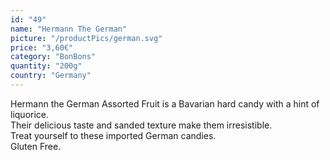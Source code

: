 ```yaml
---
id: "49"
name: "Hermann The German"
picture: "/productPics/german.svg"
price: "3,60€"
category: "BonBons"
quantity: "200g"
country: "Germany"
---
```

Hermann the German Assorted Fruit is a Bavarian hard candy with a hint of liquorice. <br>Their delicious taste and sanded texture make them irresistible. <br>Treat yourself to these imported German candies. <br>Gluten Free.